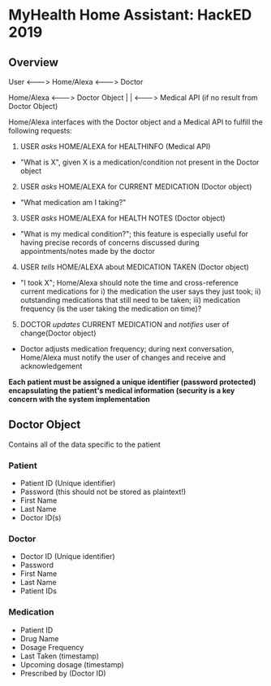 # MyHealth Home Assistant: HackED 2019

## Overview

User <---> Home/Alexa <---> Doctor

Home/Alexa <---> Doctor Object | | <---> Medical API (if no result from Doctor Object)

Home/Alexa interfaces with the Doctor object and a Medical API to fulfill the following requests:

1. USER *asks* HOME/ALEXA for HEALTHINFO (Medical API)
- "What is X", given X is a medication/condition not present in the Doctor object
2. USER *asks* HOME/ALEXA for CURRENT MEDICATION (Doctor object)
- "What medication am I taking?"
3. USER *asks* HOME/ALEXA for HEALTH NOTES (Doctor object)
- "What is my medical condition?"; this feature is especially useful for having precise records of concerns discussed during appointments/notes made by the doctor 
4. USER *tells* HOME/ALEXA about MEDICATION TAKEN (Doctor object)
- "I took X"; Home/Alexa should note the time and cross-reference current medications for i) the medication the user says they just took; ii) outstanding medications that still need to be taken; iii) medication frequency (is the user taking the medication on time)?
5. DOCTOR *updates* CURRENT MEDICATION and *notifies* user of change(Doctor object) 
- Doctor adjusts medication frequency; during next conversation, Home/Alexa must notify the user of changes and receive and acknowledgement 

**Each patient must be assigned a unique identifier (password protected) encapsulating the patient's medical information (security is a key concern with the system implementation**

## Doctor Object

Contains all of the data specific to the patient

### Patient 
- Patient ID (Unique identifier)
- Password (this should not be stored as plaintext!)
- First Name
- Last Name
- Doctor ID(s)

### Doctor
- Doctor ID (Unique identifier)
- Password
- First Name
- Last Name
- Patient IDs

### Medication
- Patient ID
- Drug Name
- Dosage Frequency
- Last Taken (timestamp)
- Upcoming dosage (timestamp)
- Prescribed by (Doctor ID)